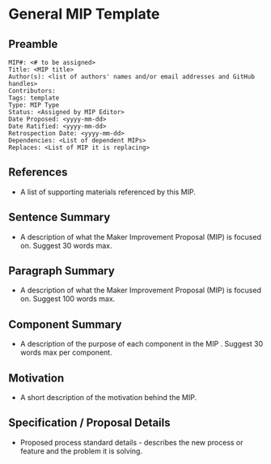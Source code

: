 # General MIP Template

## Preamble
```
MIP#: <# to be assigned>
Title: <MIP title>
Author(s): <list of authors' names and/or email addresses and GitHub handles>
Contributors:
Tags: template
Type: MIP Type
Status: <Assigned by MIP Editor>
Date Proposed: <yyyy-mm-dd>
Date Ratified: <yyyy-mm-dd>
Retrospection Date: <yyyy-mm-dd>
Dependencies: <List of dependent MIPs>
Replaces: <List of MIP it is replacing>
```
## References

- A list of supporting materials referenced by this MIP.

## Sentence Summary

- A description of what the Maker Improvement Proposal (MIP) is focused on. Suggest 30 words max.

## Paragraph Summary

- A description of what the Maker Improvement Proposal (MIP) is focused on. Suggest 100 words max.

## Component Summary

- A description of the purpose of each component in the MIP . Suggest 30 words max per component.

## Motivation

- A short description of the motivation behind the MIP. 

## Specification / Proposal Details

- Proposed process standard details - describes the new process or feature and the problem it is solving.
